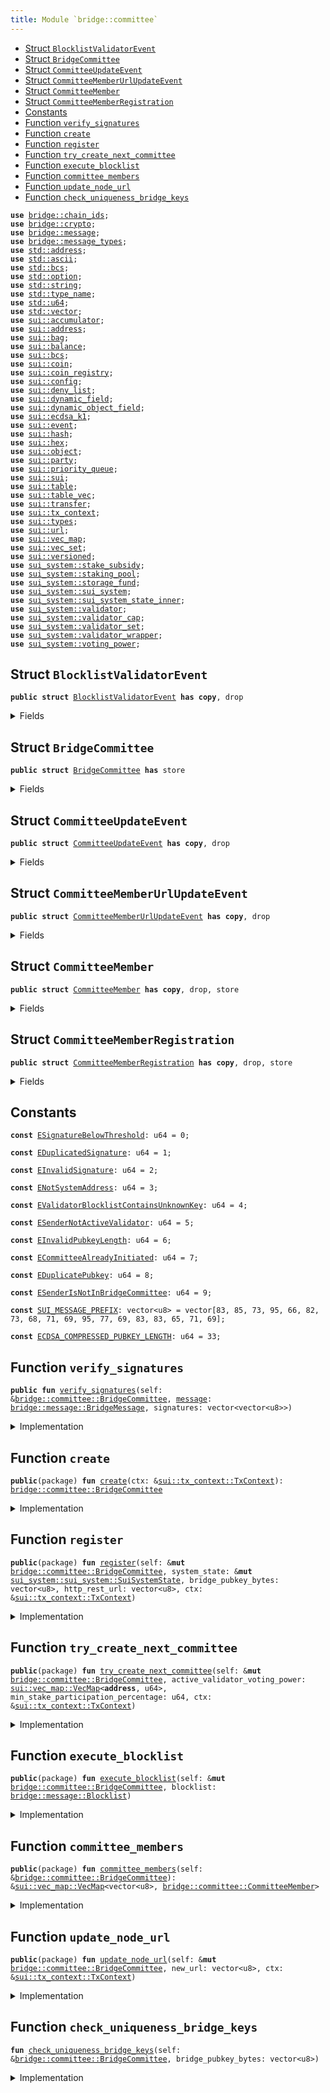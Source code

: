 ```yaml
---
title: Module `bridge::committee`
---
```




-  [Struct `BlocklistValidatorEvent`](#bridge_committee_BlocklistValidatorEvent)
-  [Struct `BridgeCommittee`](#bridge_committee_BridgeCommittee)
-  [Struct `CommitteeUpdateEvent`](#bridge_committee_CommitteeUpdateEvent)
-  [Struct `CommitteeMemberUrlUpdateEvent`](#bridge_committee_CommitteeMemberUrlUpdateEvent)
-  [Struct `CommitteeMember`](#bridge_committee_CommitteeMember)
-  [Struct `CommitteeMemberRegistration`](#bridge_committee_CommitteeMemberRegistration)
-  [Constants](#@Constants_0)
-  [Function `verify_signatures`](#bridge_committee_verify_signatures)
-  [Function `create`](#bridge_committee_create)
-  [Function `register`](#bridge_committee_register)
-  [Function `try_create_next_committee`](#bridge_committee_try_create_next_committee)
-  [Function `execute_blocklist`](#bridge_committee_execute_blocklist)
-  [Function `committee_members`](#bridge_committee_committee_members)
-  [Function `update_node_url`](#bridge_committee_update_node_url)
-  [Function `check_uniqueness_bridge_keys`](#bridge_committee_check_uniqueness_bridge_keys)


<pre><code><b>use</b> <a href="../bridge/chain_ids.md#bridge_chain_ids">bridge::chain_ids</a>;
<b>use</b> <a href="../bridge/crypto.md#bridge_crypto">bridge::crypto</a>;
<b>use</b> <a href="../bridge/message.md#bridge_message">bridge::message</a>;
<b>use</b> <a href="../bridge/message_types.md#bridge_message_types">bridge::message_types</a>;
<b>use</b> <a href="../std/address.md#std_address">std::address</a>;
<b>use</b> <a href="../std/ascii.md#std_ascii">std::ascii</a>;
<b>use</b> <a href="../std/bcs.md#std_bcs">std::bcs</a>;
<b>use</b> <a href="../std/option.md#std_option">std::option</a>;
<b>use</b> <a href="../std/string.md#std_string">std::string</a>;
<b>use</b> <a href="../std/type_name.md#std_type_name">std::type_name</a>;
<b>use</b> <a href="../std/u64.md#std_u64">std::u64</a>;
<b>use</b> <a href="../std/vector.md#std_vector">std::vector</a>;
<b>use</b> <a href="../sui/accumulator.md#sui_accumulator">sui::accumulator</a>;
<b>use</b> <a href="../sui/address.md#sui_address">sui::address</a>;
<b>use</b> <a href="../sui/bag.md#sui_bag">sui::bag</a>;
<b>use</b> <a href="../sui/balance.md#sui_balance">sui::balance</a>;
<b>use</b> <a href="../sui/bcs.md#sui_bcs">sui::bcs</a>;
<b>use</b> <a href="../sui/coin.md#sui_coin">sui::coin</a>;
<b>use</b> <a href="../sui/coin_registry.md#sui_coin_registry">sui::coin_registry</a>;
<b>use</b> <a href="../sui/config.md#sui_config">sui::config</a>;
<b>use</b> <a href="../sui/deny_list.md#sui_deny_list">sui::deny_list</a>;
<b>use</b> <a href="../sui/dynamic_field.md#sui_dynamic_field">sui::dynamic_field</a>;
<b>use</b> <a href="../sui/dynamic_object_field.md#sui_dynamic_object_field">sui::dynamic_object_field</a>;
<b>use</b> <a href="../sui/ecdsa_k1.md#sui_ecdsa_k1">sui::ecdsa_k1</a>;
<b>use</b> <a href="../sui/event.md#sui_event">sui::event</a>;
<b>use</b> <a href="../sui/hash.md#sui_hash">sui::hash</a>;
<b>use</b> <a href="../sui/hex.md#sui_hex">sui::hex</a>;
<b>use</b> <a href="../sui/object.md#sui_object">sui::object</a>;
<b>use</b> <a href="../sui/party.md#sui_party">sui::party</a>;
<b>use</b> <a href="../sui/priority_queue.md#sui_priority_queue">sui::priority_queue</a>;
<b>use</b> <a href="../sui/sui.md#sui_sui">sui::sui</a>;
<b>use</b> <a href="../sui/table.md#sui_table">sui::table</a>;
<b>use</b> <a href="../sui/table_vec.md#sui_table_vec">sui::table_vec</a>;
<b>use</b> <a href="../sui/transfer.md#sui_transfer">sui::transfer</a>;
<b>use</b> <a href="../sui/tx_context.md#sui_tx_context">sui::tx_context</a>;
<b>use</b> <a href="../sui/types.md#sui_types">sui::types</a>;
<b>use</b> <a href="../sui/url.md#sui_url">sui::url</a>;
<b>use</b> <a href="../sui/vec_map.md#sui_vec_map">sui::vec_map</a>;
<b>use</b> <a href="../sui/vec_set.md#sui_vec_set">sui::vec_set</a>;
<b>use</b> <a href="../sui/versioned.md#sui_versioned">sui::versioned</a>;
<b>use</b> <a href="../sui_system/stake_subsidy.md#sui_system_stake_subsidy">sui_system::stake_subsidy</a>;
<b>use</b> <a href="../sui_system/staking_pool.md#sui_system_staking_pool">sui_system::staking_pool</a>;
<b>use</b> <a href="../sui_system/storage_fund.md#sui_system_storage_fund">sui_system::storage_fund</a>;
<b>use</b> <a href="../sui_system/sui_system.md#sui_system_sui_system">sui_system::sui_system</a>;
<b>use</b> <a href="../sui_system/sui_system_state_inner.md#sui_system_sui_system_state_inner">sui_system::sui_system_state_inner</a>;
<b>use</b> <a href="../sui_system/validator.md#sui_system_validator">sui_system::validator</a>;
<b>use</b> <a href="../sui_system/validator_cap.md#sui_system_validator_cap">sui_system::validator_cap</a>;
<b>use</b> <a href="../sui_system/validator_set.md#sui_system_validator_set">sui_system::validator_set</a>;
<b>use</b> <a href="../sui_system/validator_wrapper.md#sui_system_validator_wrapper">sui_system::validator_wrapper</a>;
<b>use</b> <a href="../sui_system/voting_power.md#sui_system_voting_power">sui_system::voting_power</a>;
</code></pre>



<a name="bridge_committee_BlocklistValidatorEvent"></a>

## Struct `BlocklistValidatorEvent`



<pre><code><b>public</b> <b>struct</b> <a href="../bridge/committee.md#bridge_committee_BlocklistValidatorEvent">BlocklistValidatorEvent</a> <b>has</b> <b>copy</b>, drop
</code></pre>



<details>
<summary>Fields</summary>


<dl>
<dt>
<code>blocklisted: bool</code>
</dt>
<dd>
</dd>
<dt>
<code>public_keys: vector&lt;vector&lt;u8&gt;&gt;</code>
</dt>
<dd>
</dd>
</dl>


</details>

<a name="bridge_committee_BridgeCommittee"></a>

## Struct `BridgeCommittee`



<pre><code><b>public</b> <b>struct</b> <a href="../bridge/committee.md#bridge_committee_BridgeCommittee">BridgeCommittee</a> <b>has</b> store
</code></pre>



<details>
<summary>Fields</summary>


<dl>
<dt>
<code>members: <a href="../sui/vec_map.md#sui_vec_map_VecMap">sui::vec_map::VecMap</a>&lt;vector&lt;u8&gt;, <a href="../bridge/committee.md#bridge_committee_CommitteeMember">bridge::committee::CommitteeMember</a>&gt;</code>
</dt>
<dd>
</dd>
<dt>
<code>member_registrations: <a href="../sui/vec_map.md#sui_vec_map_VecMap">sui::vec_map::VecMap</a>&lt;<b>address</b>, <a href="../bridge/committee.md#bridge_committee_CommitteeMemberRegistration">bridge::committee::CommitteeMemberRegistration</a>&gt;</code>
</dt>
<dd>
</dd>
<dt>
<code>last_committee_update_epoch: u64</code>
</dt>
<dd>
</dd>
</dl>


</details>

<a name="bridge_committee_CommitteeUpdateEvent"></a>

## Struct `CommitteeUpdateEvent`



<pre><code><b>public</b> <b>struct</b> <a href="../bridge/committee.md#bridge_committee_CommitteeUpdateEvent">CommitteeUpdateEvent</a> <b>has</b> <b>copy</b>, drop
</code></pre>



<details>
<summary>Fields</summary>


<dl>
<dt>
<code>members: <a href="../sui/vec_map.md#sui_vec_map_VecMap">sui::vec_map::VecMap</a>&lt;vector&lt;u8&gt;, <a href="../bridge/committee.md#bridge_committee_CommitteeMember">bridge::committee::CommitteeMember</a>&gt;</code>
</dt>
<dd>
</dd>
<dt>
<code>stake_participation_percentage: u64</code>
</dt>
<dd>
</dd>
</dl>


</details>

<a name="bridge_committee_CommitteeMemberUrlUpdateEvent"></a>

## Struct `CommitteeMemberUrlUpdateEvent`



<pre><code><b>public</b> <b>struct</b> <a href="../bridge/committee.md#bridge_committee_CommitteeMemberUrlUpdateEvent">CommitteeMemberUrlUpdateEvent</a> <b>has</b> <b>copy</b>, drop
</code></pre>



<details>
<summary>Fields</summary>


<dl>
<dt>
<code>member: vector&lt;u8&gt;</code>
</dt>
<dd>
</dd>
<dt>
<code>new_url: vector&lt;u8&gt;</code>
</dt>
<dd>
</dd>
</dl>


</details>

<a name="bridge_committee_CommitteeMember"></a>

## Struct `CommitteeMember`



<pre><code><b>public</b> <b>struct</b> <a href="../bridge/committee.md#bridge_committee_CommitteeMember">CommitteeMember</a> <b>has</b> <b>copy</b>, drop, store
</code></pre>



<details>
<summary>Fields</summary>


<dl>
<dt>
<code>sui_address: <b>address</b></code>
</dt>
<dd>
 The Sui Address of the validator
</dd>
<dt>
<code>bridge_pubkey_bytes: vector&lt;u8&gt;</code>
</dt>
<dd>
 The public key bytes of the bridge key
</dd>
<dt>
<code>voting_power: u64</code>
</dt>
<dd>
 Voting power, values are voting power in the scale of 10000.
</dd>
<dt>
<code>http_rest_url: vector&lt;u8&gt;</code>
</dt>
<dd>
 The HTTP REST URL the member's node listens to
 it looks like b'https://127.0.0.1:9191'
</dd>
<dt>
<code>blocklisted: bool</code>
</dt>
<dd>
 If this member is blocklisted
</dd>
</dl>


</details>

<a name="bridge_committee_CommitteeMemberRegistration"></a>

## Struct `CommitteeMemberRegistration`



<pre><code><b>public</b> <b>struct</b> <a href="../bridge/committee.md#bridge_committee_CommitteeMemberRegistration">CommitteeMemberRegistration</a> <b>has</b> <b>copy</b>, drop, store
</code></pre>



<details>
<summary>Fields</summary>


<dl>
<dt>
<code>sui_address: <b>address</b></code>
</dt>
<dd>
 The Sui Address of the validator
</dd>
<dt>
<code>bridge_pubkey_bytes: vector&lt;u8&gt;</code>
</dt>
<dd>
 The public key bytes of the bridge key
</dd>
<dt>
<code>http_rest_url: vector&lt;u8&gt;</code>
</dt>
<dd>
 The HTTP REST URL the member's node listens to
 it looks like b'https://127.0.0.1:9191'
</dd>
</dl>


</details>

<a name="@Constants_0"></a>

## Constants


<a name="bridge_committee_ESignatureBelowThreshold"></a>



<pre><code><b>const</b> <a href="../bridge/committee.md#bridge_committee_ESignatureBelowThreshold">ESignatureBelowThreshold</a>: u64 = 0;
</code></pre>



<a name="bridge_committee_EDuplicatedSignature"></a>



<pre><code><b>const</b> <a href="../bridge/committee.md#bridge_committee_EDuplicatedSignature">EDuplicatedSignature</a>: u64 = 1;
</code></pre>



<a name="bridge_committee_EInvalidSignature"></a>



<pre><code><b>const</b> <a href="../bridge/committee.md#bridge_committee_EInvalidSignature">EInvalidSignature</a>: u64 = 2;
</code></pre>



<a name="bridge_committee_ENotSystemAddress"></a>



<pre><code><b>const</b> <a href="../bridge/committee.md#bridge_committee_ENotSystemAddress">ENotSystemAddress</a>: u64 = 3;
</code></pre>



<a name="bridge_committee_EValidatorBlocklistContainsUnknownKey"></a>



<pre><code><b>const</b> <a href="../bridge/committee.md#bridge_committee_EValidatorBlocklistContainsUnknownKey">EValidatorBlocklistContainsUnknownKey</a>: u64 = 4;
</code></pre>



<a name="bridge_committee_ESenderNotActiveValidator"></a>



<pre><code><b>const</b> <a href="../bridge/committee.md#bridge_committee_ESenderNotActiveValidator">ESenderNotActiveValidator</a>: u64 = 5;
</code></pre>



<a name="bridge_committee_EInvalidPubkeyLength"></a>



<pre><code><b>const</b> <a href="../bridge/committee.md#bridge_committee_EInvalidPubkeyLength">EInvalidPubkeyLength</a>: u64 = 6;
</code></pre>



<a name="bridge_committee_ECommitteeAlreadyInitiated"></a>



<pre><code><b>const</b> <a href="../bridge/committee.md#bridge_committee_ECommitteeAlreadyInitiated">ECommitteeAlreadyInitiated</a>: u64 = 7;
</code></pre>



<a name="bridge_committee_EDuplicatePubkey"></a>



<pre><code><b>const</b> <a href="../bridge/committee.md#bridge_committee_EDuplicatePubkey">EDuplicatePubkey</a>: u64 = 8;
</code></pre>



<a name="bridge_committee_ESenderIsNotInBridgeCommittee"></a>



<pre><code><b>const</b> <a href="../bridge/committee.md#bridge_committee_ESenderIsNotInBridgeCommittee">ESenderIsNotInBridgeCommittee</a>: u64 = 9;
</code></pre>



<a name="bridge_committee_SUI_MESSAGE_PREFIX"></a>



<pre><code><b>const</b> <a href="../bridge/committee.md#bridge_committee_SUI_MESSAGE_PREFIX">SUI_MESSAGE_PREFIX</a>: vector&lt;u8&gt; = vector[83, 85, 73, 95, 66, 82, 73, 68, 71, 69, 95, 77, 69, 83, 83, 65, 71, 69];
</code></pre>



<a name="bridge_committee_ECDSA_COMPRESSED_PUBKEY_LENGTH"></a>



<pre><code><b>const</b> <a href="../bridge/committee.md#bridge_committee_ECDSA_COMPRESSED_PUBKEY_LENGTH">ECDSA_COMPRESSED_PUBKEY_LENGTH</a>: u64 = 33;
</code></pre>



<a name="bridge_committee_verify_signatures"></a>

## Function `verify_signatures`



<pre><code><b>public</b> <b>fun</b> <a href="../bridge/committee.md#bridge_committee_verify_signatures">verify_signatures</a>(self: &<a href="../bridge/committee.md#bridge_committee_BridgeCommittee">bridge::committee::BridgeCommittee</a>, <a href="../bridge/message.md#bridge_message">message</a>: <a href="../bridge/message.md#bridge_message_BridgeMessage">bridge::message::BridgeMessage</a>, signatures: vector&lt;vector&lt;u8&gt;&gt;)
</code></pre>



<details>
<summary>Implementation</summary>


<pre><code><b>public</b> <b>fun</b> <a href="../bridge/committee.md#bridge_committee_verify_signatures">verify_signatures</a>(
    self: &<a href="../bridge/committee.md#bridge_committee_BridgeCommittee">BridgeCommittee</a>,
    <a href="../bridge/message.md#bridge_message">message</a>: BridgeMessage,
    signatures: vector&lt;vector&lt;u8&gt;&gt;,
) {
    <b>let</b> (<b>mut</b> i, signature_counts) = (0, vector::length(&signatures));
    <b>let</b> <b>mut</b> seen_pub_key = vec_set::empty&lt;vector&lt;u8&gt;&gt;();
    <b>let</b> required_voting_power = <a href="../bridge/message.md#bridge_message">message</a>.required_voting_power();
    // add prefix to the <a href="../bridge/message.md#bridge_message">message</a> bytes
    <b>let</b> <b>mut</b> message_bytes = <a href="../bridge/committee.md#bridge_committee_SUI_MESSAGE_PREFIX">SUI_MESSAGE_PREFIX</a>;
    message_bytes.append(<a href="../bridge/message.md#bridge_message">message</a>.serialize_message());
    <b>let</b> <b>mut</b> threshold = 0;
    <b>while</b> (i &lt; signature_counts) {
        <b>let</b> pubkey = ecdsa_k1::secp256k1_ecrecover(&signatures[i], &message_bytes, 0);
        // check duplicate
        // and make sure pub key is part of the <a href="../bridge/committee.md#bridge_committee">committee</a>
        <b>assert</b>!(!seen_pub_key.contains(&pubkey), <a href="../bridge/committee.md#bridge_committee_EDuplicatedSignature">EDuplicatedSignature</a>);
        <b>assert</b>!(self.members.contains(&pubkey), <a href="../bridge/committee.md#bridge_committee_EInvalidSignature">EInvalidSignature</a>);
        // get <a href="../bridge/committee.md#bridge_committee">committee</a> signature weight and check pubkey is part of the <a href="../bridge/committee.md#bridge_committee">committee</a>
        <b>let</b> member = &self.members[&pubkey];
        <b>if</b> (!member.blocklisted) {
            threshold = threshold + member.voting_power;
        };
        seen_pub_key.insert(pubkey);
        i = i + 1;
    };
    <b>assert</b>!(threshold &gt;= required_voting_power, <a href="../bridge/committee.md#bridge_committee_ESignatureBelowThreshold">ESignatureBelowThreshold</a>);
}
</code></pre>



</details>

<a name="bridge_committee_create"></a>

## Function `create`



<pre><code><b>public</b>(package) <b>fun</b> <a href="../bridge/committee.md#bridge_committee_create">create</a>(ctx: &<a href="../sui/tx_context.md#sui_tx_context_TxContext">sui::tx_context::TxContext</a>): <a href="../bridge/committee.md#bridge_committee_BridgeCommittee">bridge::committee::BridgeCommittee</a>
</code></pre>



<details>
<summary>Implementation</summary>


<pre><code><b>public</b>(package) <b>fun</b> <a href="../bridge/committee.md#bridge_committee_create">create</a>(ctx: &TxContext): <a href="../bridge/committee.md#bridge_committee_BridgeCommittee">BridgeCommittee</a> {
    <b>assert</b>!(tx_context::sender(ctx) == @0x0, <a href="../bridge/committee.md#bridge_committee_ENotSystemAddress">ENotSystemAddress</a>);
    <a href="../bridge/committee.md#bridge_committee_BridgeCommittee">BridgeCommittee</a> {
        members: vec_map::empty(),
        member_registrations: vec_map::empty(),
        last_committee_update_epoch: 0,
    }
}
</code></pre>



</details>

<a name="bridge_committee_register"></a>

## Function `register`



<pre><code><b>public</b>(package) <b>fun</b> <a href="../bridge/committee.md#bridge_committee_register">register</a>(self: &<b>mut</b> <a href="../bridge/committee.md#bridge_committee_BridgeCommittee">bridge::committee::BridgeCommittee</a>, system_state: &<b>mut</b> <a href="../sui_system/sui_system.md#sui_system_sui_system_SuiSystemState">sui_system::sui_system::SuiSystemState</a>, bridge_pubkey_bytes: vector&lt;u8&gt;, http_rest_url: vector&lt;u8&gt;, ctx: &<a href="../sui/tx_context.md#sui_tx_context_TxContext">sui::tx_context::TxContext</a>)
</code></pre>



<details>
<summary>Implementation</summary>


<pre><code><b>public</b>(package) <b>fun</b> <a href="../bridge/committee.md#bridge_committee_register">register</a>(
    self: &<b>mut</b> <a href="../bridge/committee.md#bridge_committee_BridgeCommittee">BridgeCommittee</a>,
    system_state: &<b>mut</b> SuiSystemState,
    bridge_pubkey_bytes: vector&lt;u8&gt;,
    http_rest_url: vector&lt;u8&gt;,
    ctx: &TxContext,
) {
    // We disallow registration after <a href="../bridge/committee.md#bridge_committee">committee</a> initiated in v1
    <b>assert</b>!(self.members.is_empty(), <a href="../bridge/committee.md#bridge_committee_ECommitteeAlreadyInitiated">ECommitteeAlreadyInitiated</a>);
    // Ensure pubkey is valid
    <b>assert</b>!(bridge_pubkey_bytes.length() == <a href="../bridge/committee.md#bridge_committee_ECDSA_COMPRESSED_PUBKEY_LENGTH">ECDSA_COMPRESSED_PUBKEY_LENGTH</a>, <a href="../bridge/committee.md#bridge_committee_EInvalidPubkeyLength">EInvalidPubkeyLength</a>);
    // sender must be the same sender that created the validator object, this is to prevent DDoS from non-validator actor.
    <b>let</b> sender = ctx.sender();
    <b>let</b> validators = system_state.active_validator_addresses();
    <b>assert</b>!(validators.contains(&sender), <a href="../bridge/committee.md#bridge_committee_ESenderNotActiveValidator">ESenderNotActiveValidator</a>);
    // Sender is active validator, record the registration
    // In case validator need to update the info
    <b>let</b> registration = <b>if</b> (self.member_registrations.contains(&sender)) {
        <b>let</b> registration = &<b>mut</b> self.member_registrations[&sender];
        registration.http_rest_url = http_rest_url;
        registration.bridge_pubkey_bytes = bridge_pubkey_bytes;
        *registration
    } <b>else</b> {
        <b>let</b> registration = <a href="../bridge/committee.md#bridge_committee_CommitteeMemberRegistration">CommitteeMemberRegistration</a> {
            sui_address: sender,
            bridge_pubkey_bytes,
            http_rest_url,
        };
        self.member_registrations.insert(sender, registration);
        registration
    };
    // check uniqueness of the <a href="../bridge/bridge.md#bridge_bridge">bridge</a> pubkey.
    // `<a href="../bridge/committee.md#bridge_committee_try_create_next_committee">try_create_next_committee</a>` will <b>abort</b> <b>if</b> bridge_pubkey_bytes are not unique and
    // that will fail the end of epoch transaction (possibly "forever", well, we
    // need to deploy proper validator changes to stop end of epoch from failing).
    <a href="../bridge/committee.md#bridge_committee_check_uniqueness_bridge_keys">check_uniqueness_bridge_keys</a>(self, bridge_pubkey_bytes);
    emit(registration)
}
</code></pre>



</details>

<a name="bridge_committee_try_create_next_committee"></a>

## Function `try_create_next_committee`



<pre><code><b>public</b>(package) <b>fun</b> <a href="../bridge/committee.md#bridge_committee_try_create_next_committee">try_create_next_committee</a>(self: &<b>mut</b> <a href="../bridge/committee.md#bridge_committee_BridgeCommittee">bridge::committee::BridgeCommittee</a>, active_validator_voting_power: <a href="../sui/vec_map.md#sui_vec_map_VecMap">sui::vec_map::VecMap</a>&lt;<b>address</b>, u64&gt;, min_stake_participation_percentage: u64, ctx: &<a href="../sui/tx_context.md#sui_tx_context_TxContext">sui::tx_context::TxContext</a>)
</code></pre>



<details>
<summary>Implementation</summary>


<pre><code><b>public</b>(package) <b>fun</b> <a href="../bridge/committee.md#bridge_committee_try_create_next_committee">try_create_next_committee</a>(
    self: &<b>mut</b> <a href="../bridge/committee.md#bridge_committee_BridgeCommittee">BridgeCommittee</a>,
    active_validator_voting_power: VecMap&lt;<b>address</b>, u64&gt;,
    min_stake_participation_percentage: u64,
    ctx: &TxContext,
) {
    <b>let</b> <b>mut</b> i = 0;
    <b>let</b> <b>mut</b> new_members = vec_map::empty();
    <b>let</b> <b>mut</b> stake_participation_percentage = 0;
    <b>while</b> (i &lt; self.member_registrations.size()) {
        // retrieve registration
        <b>let</b> (_, registration) = self.member_registrations.get_entry_by_idx(i);
        // Find validator stake amount from system state
        // Process registration <b>if</b> it's active validator
        <b>let</b> voting_power = active_validator_voting_power.try_get(&registration.sui_address);
        <b>if</b> (voting_power.is_some()) {
            <b>let</b> voting_power = voting_power.destroy_some();
            stake_participation_percentage = stake_participation_percentage + voting_power;
            <b>let</b> member = <a href="../bridge/committee.md#bridge_committee_CommitteeMember">CommitteeMember</a> {
                sui_address: registration.sui_address,
                bridge_pubkey_bytes: registration.bridge_pubkey_bytes,
                voting_power: (voting_power <b>as</b> u64),
                http_rest_url: registration.http_rest_url,
                blocklisted: <b>false</b>,
            };
            new_members.insert(registration.bridge_pubkey_bytes, member)
        };
        i = i + 1;
    };
    // Make sure the new <a href="../bridge/committee.md#bridge_committee">committee</a> represent enough stakes, percentage are accurate to 2DP
    <b>if</b> (stake_participation_percentage &gt;= min_stake_participation_percentage) {
        // Clear registrations
        self.member_registrations = vec_map::empty();
        // Store new <a href="../bridge/committee.md#bridge_committee">committee</a> info
        self.members = new_members;
        self.last_committee_update_epoch = ctx.epoch();
        emit(<a href="../bridge/committee.md#bridge_committee_CommitteeUpdateEvent">CommitteeUpdateEvent</a> {
            members: new_members,
            stake_participation_percentage,
        })
    }
}
</code></pre>



</details>

<a name="bridge_committee_execute_blocklist"></a>

## Function `execute_blocklist`



<pre><code><b>public</b>(package) <b>fun</b> <a href="../bridge/committee.md#bridge_committee_execute_blocklist">execute_blocklist</a>(self: &<b>mut</b> <a href="../bridge/committee.md#bridge_committee_BridgeCommittee">bridge::committee::BridgeCommittee</a>, blocklist: <a href="../bridge/message.md#bridge_message_Blocklist">bridge::message::Blocklist</a>)
</code></pre>



<details>
<summary>Implementation</summary>


<pre><code><b>public</b>(package) <b>fun</b> <a href="../bridge/committee.md#bridge_committee_execute_blocklist">execute_blocklist</a>(self: &<b>mut</b> <a href="../bridge/committee.md#bridge_committee_BridgeCommittee">BridgeCommittee</a>, blocklist: Blocklist) {
    <b>let</b> blocklisted = blocklist.blocklist_type() != 1;
    <b>let</b> eth_addresses = blocklist.blocklist_validator_addresses();
    <b>let</b> list_len = eth_addresses.length();
    <b>let</b> <b>mut</b> list_idx = 0;
    <b>let</b> <b>mut</b> member_idx = 0;
    <b>let</b> <b>mut</b> pub_keys = vector[];
    <b>while</b> (list_idx &lt; list_len) {
        <b>let</b> target_address = &eth_addresses[list_idx];
        <b>let</b> <b>mut</b> found = <b>false</b>;
        <b>while</b> (member_idx &lt; self.members.size()) {
            <b>let</b> (pub_key, member) = self.members.get_entry_by_idx_mut(member_idx);
            <b>let</b> eth_address = <a href="../bridge/crypto.md#bridge_crypto_ecdsa_pub_key_to_eth_address">crypto::ecdsa_pub_key_to_eth_address</a>(pub_key);
            <b>if</b> (*target_address == eth_address) {
                member.blocklisted = blocklisted;
                pub_keys.push_back(*pub_key);
                found = <b>true</b>;
                member_idx = 0;
                <b>break</b>
            };
            member_idx = member_idx + 1;
        };
        <b>assert</b>!(found, <a href="../bridge/committee.md#bridge_committee_EValidatorBlocklistContainsUnknownKey">EValidatorBlocklistContainsUnknownKey</a>);
        list_idx = list_idx + 1;
    };
    emit(<a href="../bridge/committee.md#bridge_committee_BlocklistValidatorEvent">BlocklistValidatorEvent</a> {
        blocklisted,
        public_keys: pub_keys,
    })
}
</code></pre>



</details>

<a name="bridge_committee_committee_members"></a>

## Function `committee_members`



<pre><code><b>public</b>(package) <b>fun</b> <a href="../bridge/committee.md#bridge_committee_committee_members">committee_members</a>(self: &<a href="../bridge/committee.md#bridge_committee_BridgeCommittee">bridge::committee::BridgeCommittee</a>): &<a href="../sui/vec_map.md#sui_vec_map_VecMap">sui::vec_map::VecMap</a>&lt;vector&lt;u8&gt;, <a href="../bridge/committee.md#bridge_committee_CommitteeMember">bridge::committee::CommitteeMember</a>&gt;
</code></pre>



<details>
<summary>Implementation</summary>


<pre><code><b>public</b>(package) <b>fun</b> <a href="../bridge/committee.md#bridge_committee_committee_members">committee_members</a>(
    self: &<a href="../bridge/committee.md#bridge_committee_BridgeCommittee">BridgeCommittee</a>,
): &VecMap&lt;vector&lt;u8&gt;, <a href="../bridge/committee.md#bridge_committee_CommitteeMember">CommitteeMember</a>&gt; {
    &self.members
}
</code></pre>



</details>

<a name="bridge_committee_update_node_url"></a>

## Function `update_node_url`



<pre><code><b>public</b>(package) <b>fun</b> <a href="../bridge/committee.md#bridge_committee_update_node_url">update_node_url</a>(self: &<b>mut</b> <a href="../bridge/committee.md#bridge_committee_BridgeCommittee">bridge::committee::BridgeCommittee</a>, new_url: vector&lt;u8&gt;, ctx: &<a href="../sui/tx_context.md#sui_tx_context_TxContext">sui::tx_context::TxContext</a>)
</code></pre>



<details>
<summary>Implementation</summary>


<pre><code><b>public</b>(package) <b>fun</b> <a href="../bridge/committee.md#bridge_committee_update_node_url">update_node_url</a>(
    self: &<b>mut</b> <a href="../bridge/committee.md#bridge_committee_BridgeCommittee">BridgeCommittee</a>,
    new_url: vector&lt;u8&gt;,
    ctx: &TxContext,
) {
    <b>let</b> <b>mut</b> idx = 0;
    <b>while</b> (idx &lt; self.members.size()) {
        <b>let</b> (_, member) = self.members.get_entry_by_idx_mut(idx);
        <b>if</b> (member.sui_address == ctx.sender()) {
            member.http_rest_url = new_url;
            emit(<a href="../bridge/committee.md#bridge_committee_CommitteeMemberUrlUpdateEvent">CommitteeMemberUrlUpdateEvent</a> {
                member: member.bridge_pubkey_bytes,
                new_url,
            });
            <b>return</b>
        };
        idx = idx + 1;
    };
    <b>abort</b> <a href="../bridge/committee.md#bridge_committee_ESenderIsNotInBridgeCommittee">ESenderIsNotInBridgeCommittee</a>
}
</code></pre>



</details>

<a name="bridge_committee_check_uniqueness_bridge_keys"></a>

## Function `check_uniqueness_bridge_keys`



<pre><code><b>fun</b> <a href="../bridge/committee.md#bridge_committee_check_uniqueness_bridge_keys">check_uniqueness_bridge_keys</a>(self: &<a href="../bridge/committee.md#bridge_committee_BridgeCommittee">bridge::committee::BridgeCommittee</a>, bridge_pubkey_bytes: vector&lt;u8&gt;)
</code></pre>



<details>
<summary>Implementation</summary>


<pre><code><b>fun</b> <a href="../bridge/committee.md#bridge_committee_check_uniqueness_bridge_keys">check_uniqueness_bridge_keys</a>(self: &<a href="../bridge/committee.md#bridge_committee_BridgeCommittee">BridgeCommittee</a>, bridge_pubkey_bytes: vector&lt;u8&gt;) {
    <b>let</b> <b>mut</b> count = self.member_registrations.size();
    // bridge_pubkey_bytes must be found once and once only
    <b>let</b> <b>mut</b> bridge_key_found = <b>false</b>;
    <b>while</b> (count &gt; 0) {
        count = count - 1;
        <b>let</b> (_, registration) = self.member_registrations.get_entry_by_idx(count);
        <b>if</b> (registration.bridge_pubkey_bytes == bridge_pubkey_bytes) {
            <b>assert</b>!(!bridge_key_found, <a href="../bridge/committee.md#bridge_committee_EDuplicatePubkey">EDuplicatePubkey</a>);
            bridge_key_found = <b>true</b>; // bridge_pubkey_bytes found, we must not have another one
        }
    };
}
</code></pre>



</details>
